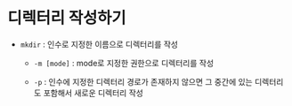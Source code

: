 # 디렉터리 작성하기

- `mkdir` : 인수로 지정한 이름으로 디렉터리를 작성

    - `-m [mode]` : mode로 지정한 권한으로 디렉터리를 작성

    - `-p` : 인수에 지정한 디렉터리 경로가 존재하지 않으면 그 중간에 있는 디렉터리도 포함해서 새로운 디렉터리 작성
